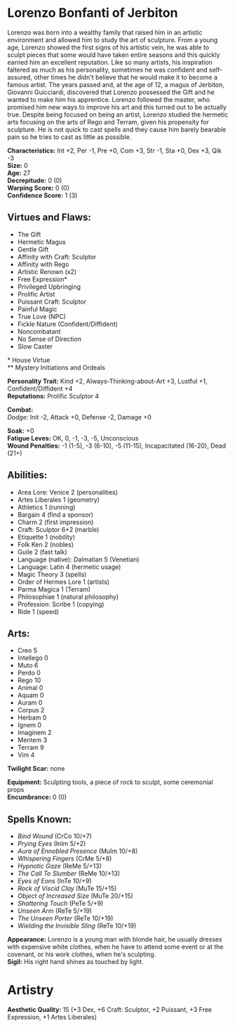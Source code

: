 # Lorenzo Bonfanti of Jerbiton

Lorenzo was born into a wealthy family that raised him in an artistic environment and allowed him to study the art of sculpture. From a young age, Lorenzo showed the first signs of his artistic vein, he was able to sculpt pieces that some would have taken entire seasons and this quickly earned him an excellent reputation. Like so many artists, his inspiration faltered as much as his personality, sometimes he was confident and self-assured, other times he didn't believe that he would make it to become a famous artist. The years passed and, at the age of 12, a magus of Jerbiton, Giovanni Guicciardi, discovered that Lorenzo possessed the Gift and he wanted to make him his apprentice. Lorenzo followed the master, who promised him new ways to improve his art and this turned out to be actually true. Despite being focused on being an artist, Lorenzo studied the hermetic arts focusing on the arts of Rego and Terram, given his propensity for sculpture. He is not quick to cast spells and they cause him barely bearable pain so he tries to cast as little as possible.

**Characteristics:** Int +2, Per -1, Pre +0, Com +3, Str -1, Sta +0, Dex +3, Qik -3  
**Size:** 0  
**Age:** 27  
**Decrepitude:** 0 (0)  
**Warping Score:** 0 (0)  
**Confidence Score:** 1 (3)

## Virtues and Flaws:

- The Gift
- Hermetic Magus
- Gentle Gift
- Affinity with Craft: Sculptor
- Affinity with Rego
- Artistic Renown (x2)
- Free Expression*
- Privileged Upbringing
- Prolific Artist
- Puissant Craft: Sculptor
- Painful Magic
- True Love (NPC)
- Fickle Nature (Confident/Diffident)
- Noncombatant
- No Sense of Direction
- Slow Caster

\* House Virtue  
** Mystery Initiations and Ordeals

**Personality Trait:** Kind +2, Always-Thinking-about-Art +3, Lustful +1, Confident/Diffident +4  
**Reputations:** Prolific Sculptor 4

**Combat:**  
*Dodge*: Init -2, Attack +0, Defense -2, Damage +0                                                                                                    

**Soak:** +0  
**Fatigue Leves:** OK, 0, -1, -3, -5, Unconscious  
**Wound Penalties:** -1 (1-5), -3 (6-10), -5 (11-15), Incapacitated (16-20), Dead (21+)

## Abilities:

+ Area Lore: Venice 2 (personalities)
+ Artes Liberales 1 (geometry)
+ Athletics 1 (running)
+ Bargain 4 (find a sponsor)
+ Charm 2 (first impression)
+ Craft: Sculptor 6+2 (marble)
+ Etiquette 1 (nobility)
+ Folk Ken 2 (nobles)
+ Guile 2 (fast talk)
+ Language (native): Dalmatian 5 (Venetian)
+ Language: Latin 4 (hermetic usage)
+ Magic Theory 3 (spells)
+ Order of Hermes Lore 1 (artists)
+ Parma Magica 1 (Terram)
+ Philosophiae 1 (natural philosophy)
+ Profession: Scribe 1 (copying)
+ Ride 1 (speed)

## Arts:

+ Creo 5
+ Intellego 0
+ Muto 6
+ Perdo 0
+ Rego 10
+ Animal 0
+ Aquam 0
+ Auram 0
+ Corpus 2
+ Herbam 0
+ Ignem 0
+ Imaginem 2
+ Mentem 3
+ Terram 9
+ Vim 4

**Twilight Scar:** none  

**Equipment:** Sculpting tools, a piece of rock to sculpt, some ceremonial props  
**Encumbrance:** 0 (0)

## Spells Known:

+ *Bind Wound* (CrCo 10/+7)
+ *Prying Eyes* (InIm 5/+2)
+ *Aura of Ennobled Presence* (MuIm 10/+8)
+ *Whispering Fingers* (CrMe 5/+8)
+ *Hypnotic Gaze* (ReMe 5/+13)
+ *The Call To Slumber* (ReMe 10/+13)
+ *Eyes of Eons* (InTe 10/+9)
+ *Rock of Viscid Clay* (MuTe 15/+15)
+ *Object of Increased Size* (MuTe 20/+15)
+ *Shattering Touch* (PeTe 5/+9)
+ *Unseen Arm* (ReTe 5/+19)
+ *The Unseen Porter* (ReTe 10/+19)
+ *Wielding the Invisible Sling* (ReTe 10/+19)

**Appearance:** Lorenzo is a young man with blonde hair, he usually dresses with expensive white clothes, when he have to attend some event or at the covenant, or his work clothes, when he's sculpting.  
**Sigil:** His right hand shines as touched by light.

# Artistry

**Aesthetic Quality:** 15 (+3 Dex, +6 Craft: Sculptor, +2 Puissant, +3 Free Expression, +1 Artes Liberales)
